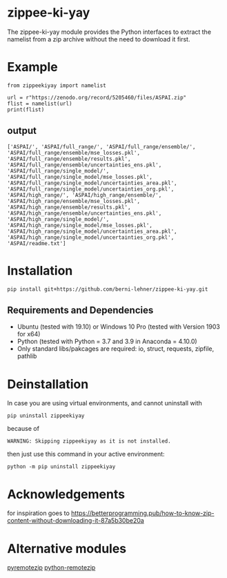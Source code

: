 # zippee-ki-yay
The zippee-ki-yay module provides the Python interfaces to extract the namelist from a zip archive without the need to download it first.


# Example
    from zippeekiyay import namelist

    url = r"https://zenodo.org/record/5205460/files/ASPAI.zip"
    flist = namelist(url)
    print(flist)

## output
`
['ASPAI/', 'ASPAI/full_range/', 'ASPAI/full_range/ensemble/', 'ASPAI/full_range/ensemble/mse_losses.pkl', 'ASPAI/full_range/ensemble/results.pkl', 'ASPAI/full_range/ensemble/uncertainties_ens.pkl', 'ASPAI/full_range/single_model/', 'ASPAI/full_range/single_model/mse_losses.pkl', 'ASPAI/full_range/single_model/uncertainties_area.pkl', 'ASPAI/full_range/single_model/uncertainties_org.pkl', 'ASPAI/high_range/', 'ASPAI/high_range/ensemble/', 'ASPAI/high_range/ensemble/mse_losses.pkl', 'ASPAI/high_range/ensemble/results.pkl', 'ASPAI/high_range/ensemble/uncertainties_ens.pkl', 'ASPAI/high_range/single_model/', 'ASPAI/high_range/single_model/mse_losses.pkl', 'ASPAI/high_range/single_model/uncertainties_area.pkl', 'ASPAI/high_range/single_model/uncertainties_org.pkl', 'ASPAI/readme.txt']
`

# Installation
    pip install git+https://github.com/berni-lehner/zippee-ki-yay.git
    
## Requirements and Dependencies
- Ubuntu (tested with 19.10) or Windows 10 Pro (tested with Version 1903 for x64)
- Python (tested with Python = 3.7 and 3.9 in Anaconda = 4.10.0)
- Only standard libs/pakcages are required: io, struct, requests, zipfile, pathlib

# Deinstallation
In case you are using virtual environments, and cannot uninstall with 

    pip uninstall zippeekiyay
because of 

    WARNING: Skipping zippeekiyay as it is not installed.
    
then just use this command in your active environment:    

    python -m pip uninstall zippeekiyay

# Acknowledgements
for inspiration goes to https://betterprogramming.pub/how-to-know-zip-content-without-downloading-it-87a5b30be20a

# Alternative modules
[pyremotezip](https://github.com/fcvarela/pyremotezip)
[python-remotezip](https://github.com/gtsystem/python-remotezip)
